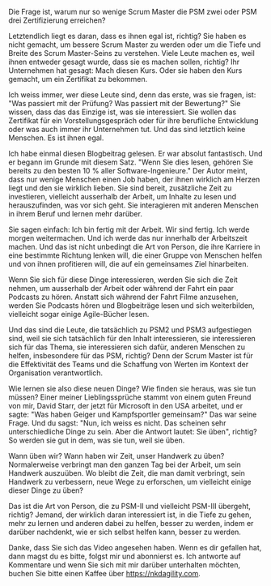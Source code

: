 Die Frage ist, warum nur so wenige Scrum Master die PSM zwei oder PSM drei Zertifizierung erreichen? 

Letztendlich liegt es daran, dass es ihnen egal ist, richtig? Sie haben es nicht gemacht, um bessere Scrum Master zu werden oder um die Tiefe und Breite des Scrum Master-Seins zu verstehen. Viele Leute machen es, weil ihnen entweder gesagt wurde, dass sie es machen sollen, richtig? Ihr Unternehmen hat gesagt: Mach diesen Kurs. Oder sie haben den Kurs gemacht, um ein Zertifikat zu bekommen. 

Ich weiss immer, wer diese Leute sind, denn das erste, was sie fragen, ist: "Was passiert mit der Prüfung? Was passiert mit der Bewertung?" Sie wissen, dass das das Einzige ist, was sie interessiert. Sie wollen das Zertifikat für ein Vorstellungsgespräch oder für ihre berufliche Entwicklung oder was auch immer ihr Unternehmen tut. Und das sind letztlich keine Menschen. Es ist ihnen egal. 

Ich habe einmal diesen Blogbeitrag gelesen. Er war absolut fantastisch. Und er begann im Grunde mit diesem Satz. "Wenn Sie dies lesen, gehören Sie bereits zu den besten 10 % aller Software-Ingenieure." Der Autor meint, dass nur wenige Menschen einen Job haben, der ihnen wirklich am Herzen liegt und den sie wirklich lieben. Sie sind bereit, zusätzliche Zeit zu investieren, vielleicht ausserhalb der Arbeit, um Inhalte zu lesen und herauszufinden, was vor sich geht. Sie interagieren mit anderen Menschen in ihrem Beruf und lernen mehr darüber. 

Sie sagen einfach: Ich bin fertig mit der Arbeit. Wir sind fertig. Ich werde morgen weitermachen. Und ich werde das nur innerhalb der Arbeitszeit machen. Und das ist nicht unbedingt die Art von Person, die ihre Karriere in eine bestimmte Richtung lenken will, die einer Gruppe von Menschen helfen und von ihnen profitieren will, die auf ein gemeinsames Ziel hinarbeiten. 

Wenn Sie sich für diese Dinge interessieren, werden Sie sich die Zeit nehmen, um ausserhalb der Arbeit oder während der Fahrt ein paar Podcasts zu hören. Anstatt sich während der Fahrt Filme anzusehen, werden Sie Podcasts hören und Blogbeiträge lesen und sich weiterbilden, vielleicht sogar einige Agile-Bücher lesen. 

Und das sind die Leute, die tatsächlich zu PSM2 und PSM3 aufgestiegen sind, weil sie sich tatsächlich für den Inhalt interessieren, sie interessieren sich für das Thema, sie interessieren sich dafür, anderen Menschen zu helfen, insbesondere für das PSM, richtig? Denn der Scrum Master ist für die Effektivität des Teams und die Schaffung von Werten im Kontext der Organisation verantwortlich. 

Wie lernen sie also diese neuen Dinge? Wie finden sie heraus, was sie tun müssen? Einer meiner Lieblingssprüche stammt von einem guten Freund von mir, David Starr, der jetzt für Microsoft in den USA arbeitet, und er sagte: "Was haben Geiger und Kampfsportler gemeinsam?" Das war seine Frage. Und du sagst: "Nun, ich weiss es nicht. Das scheinen sehr unterschiedliche Dinge zu sein. Aber die Antwort lautet: Sie üben", richtig? So werden sie gut in dem, was sie tun, weil sie üben. 

Wann üben wir? Wann haben wir Zeit, unser Handwerk zu üben? Normalerweise verbringt man den ganzen Tag bei der Arbeit, um sein Handwerk auszuüben. Wo bleibt die Zeit, die man damit verbringt, sein Handwerk zu verbessern, neue Wege zu erforschen, um vielleicht einige dieser Dinge zu üben? 

Das ist die Art von Person, die zu PSM-II und vielleicht PSM-III übergeht, richtig? Jemand, der wirklich daran interessiert ist, in die Tiefe zu gehen, mehr zu lernen und anderen dabei zu helfen, besser zu werden, indem er darüber nachdenkt, wie er sich selbst helfen kann, besser zu werden. 

Danke, dass Sie sich das Video angesehen haben. Wenn es dir gefallen hat, dann magst du es bitte, folgst mir und abonnierst es. Ich antworte auf Kommentare und wenn Sie sich mit mir darüber unterhalten möchten, buchen Sie bitte einen Kaffee über https://nkdagility.com.